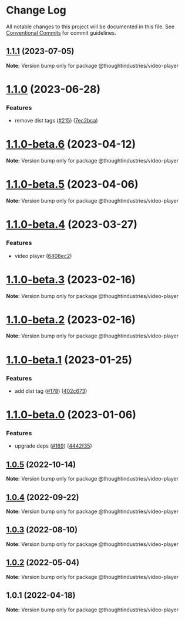 # Change Log

All notable changes to this project will be documented in this file.
See [Conventional Commits](https://conventionalcommits.org) for commit guidelines.

## [1.1.1](https://github.com/thoughtindustries/helium/compare/@thoughtindustries/video-player@1.1.0...@thoughtindustries/video-player@1.1.1) (2023-07-05)

**Note:** Version bump only for package @thoughtindustries/video-player





# [1.1.0](https://github.com/thoughtindustries/helium/compare/@thoughtindustries/video-player@1.1.0-beta.6...@thoughtindustries/video-player@1.1.0) (2023-06-28)


### Features

* remove dist tags ([#215](https://github.com/thoughtindustries/helium/issues/215)) ([7ec2bca](https://github.com/thoughtindustries/helium/commit/7ec2bca0750325fe2d6c2528973846d86c082844))





# [1.1.0-beta.6](https://github.com/thoughtindustries/helium/compare/@thoughtindustries/video-player@1.1.0-beta.4...@thoughtindustries/video-player@1.1.0-beta.6) (2023-04-12)

**Note:** Version bump only for package @thoughtindustries/video-player





# [1.1.0-beta.5](https://github.com/thoughtindustries/helium/compare/@thoughtindustries/video-player@1.1.0-beta.4...@thoughtindustries/video-player@1.1.0-beta.5) (2023-04-06)

**Note:** Version bump only for package @thoughtindustries/video-player





# [1.1.0-beta.4](https://github.com/thoughtindustries/helium/compare/@thoughtindustries/video-player@1.1.0-beta.3...@thoughtindustries/video-player@1.1.0-beta.4) (2023-03-27)


### Features

* video player ([6408ec2](https://github.com/thoughtindustries/helium/commit/6408ec29be15cc647d8576fb87d17208e8c8bffb))





# [1.1.0-beta.3](https://github.com/thoughtindustries/helium/compare/@thoughtindustries/video-player@1.1.0-beta.1...@thoughtindustries/video-player@1.1.0-beta.3) (2023-02-16)

**Note:** Version bump only for package @thoughtindustries/video-player





# [1.1.0-beta.2](https://github.com/thoughtindustries/helium/compare/@thoughtindustries/video-player@1.1.0-beta.1...@thoughtindustries/video-player@1.1.0-beta.2) (2023-02-16)

**Note:** Version bump only for package @thoughtindustries/video-player





# [1.1.0-beta.1](https://github.com/thoughtindustries/helium/compare/@thoughtindustries/video-player@1.1.0-beta.0...@thoughtindustries/video-player@1.1.0-beta.1) (2023-01-25)


### Features

* add dist tag ([#178](https://github.com/thoughtindustries/helium/issues/178)) ([402c673](https://github.com/thoughtindustries/helium/commit/402c67371b68a72d488c977701551b8a91ef5959))





# [1.1.0-beta.0](https://github.com/thoughtindustries/helium/compare/@thoughtindustries/video-player@1.0.5...@thoughtindustries/video-player@1.1.0-beta.0) (2023-01-06)


### Features

* upgrade deps ([#169](https://github.com/thoughtindustries/helium/issues/169)) ([4442f35](https://github.com/thoughtindustries/helium/commit/4442f35f6013119bb5e9baf154bdab9a3583b543))





## [1.0.5](https://github.com/thoughtindustries/helium/compare/@thoughtindustries/video-player@1.0.4...@thoughtindustries/video-player@1.0.5) (2022-10-14)

**Note:** Version bump only for package @thoughtindustries/video-player





## [1.0.4](https://github.com/thoughtindustries/helium/compare/@thoughtindustries/video-player@1.0.3...@thoughtindustries/video-player@1.0.4) (2022-09-22)

**Note:** Version bump only for package @thoughtindustries/video-player





## [1.0.3](https://github.com/thoughtindustries/helium/compare/@thoughtindustries/video-player@1.0.2...@thoughtindustries/video-player@1.0.3) (2022-08-10)

**Note:** Version bump only for package @thoughtindustries/video-player





## [1.0.2](https://github.com/thoughtindustries/helium/compare/@thoughtindustries/video-player@1.0.1...@thoughtindustries/video-player@1.0.2) (2022-05-04)

**Note:** Version bump only for package @thoughtindustries/video-player





## 1.0.1 (2022-04-18)

**Note:** Version bump only for package @thoughtindustries/video-player
